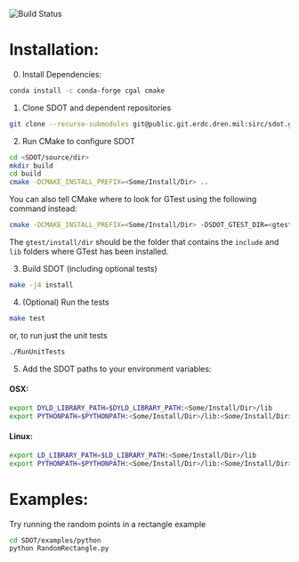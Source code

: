 ![Build Status](https://github.com/mparno/sdot2d/actions/workflows/build-test.yml/badge.svg)

# Installation:

0. Install Dependencies:

```bash
conda install -c conda-forge cgal cmake
```

1. Clone SDOT and dependent repositories

```bash
git clone --recurse-submodules git@public.git.erdc.dren.mil:sirc/sdot.git
```

2. Run CMake to configure SDOT

```bash
cd <SDOT/source/dir>
mkdir build
cd build
cmake -DCMAKE_INSTALL_PREFIX=<Some/Install/Dir> ..
```

You can also tell CMake where to look for GTest using the following command instead:
```bash
cmake -DCMAKE_INSTALL_PREFIX=<Some/Install/Dir> -DSDOT_GTEST_DIR=<gtest/install/dir> ..
```
The `gtest/install/dir` should be the folder that contains the `include` and
`lib` folders where GTest has been installed.

3. Build SDOT (including optional tests)

```bash
make -j4 install
```

4. (Optional) Run the tests
```bash
make test
```
or, to run just the unit tests
```bash
./RunUnitTests
```

5. Add the SDOT paths to your environment variables:

#### OSX:
```bash
export DYLD_LIBRARY_PATH=$DYLD_LIBRARY_PATH:<Some/Install/Dir>/lib
export PYTHONPATH=$PYTHONPATH:<Some/Install/Dir>/lib:<Some/Install/Dir>/lib/python/
```
#### Linux:
```bash
export LD_LIBRARY_PATH=$LD_LIBRARY_PATH:<Some/Install/Dir>/lib
export PYTHONPATH=$PYTHONPATH:<Some/Install/Dir>/lib:<Some/Install/Dir>/lib/python/
```

# Examples:
Try running the random points in a rectangle example

```bash
cd SDOT/examples/python
python RandomRectangle.py
```
